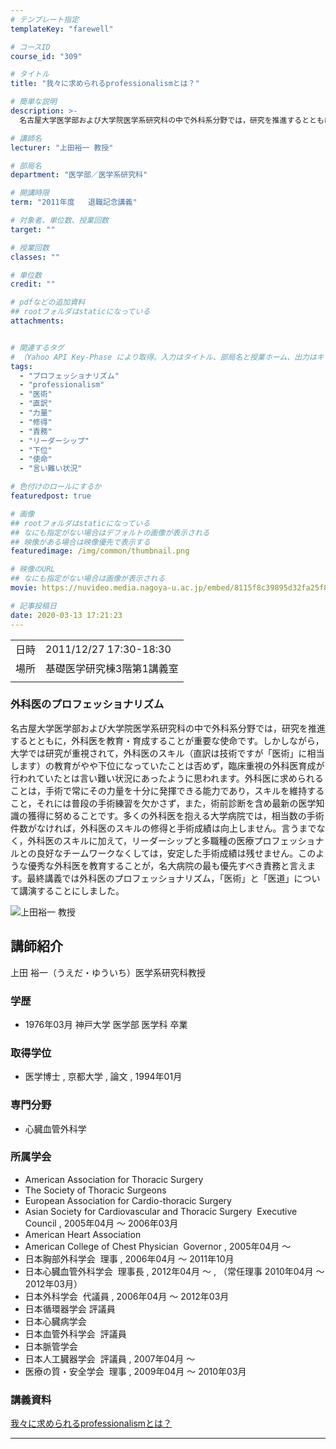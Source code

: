 ```yaml
---
# テンプレート指定
templateKey: "farewell"

# コースID
course_id: "309"

# タイトル
title: "我々に求められるprofessionalismとは？"

# 簡単な説明
description: >-
  名古屋大学医学部および大学院医学系研究科の中で外科系分野では，研究を推進するとともに，外科医を教育・育成することが重要な使命です。しかしながら，大学では研究が重視されて，外科医のスキル（直訳は技術ですが「医術」に相当します）の教育がやや下位になっていたことは否めず，臨床重視の外科医育成が行われていたとは言い難い状況にあったように思われます。外科医に求められることは，手術で常にその力量を十分に発 ....

# 講師名
lecturer: "上田裕一 教授"

# 部局名
department: "医学部／医学系研究科"

# 開講時限
term: "2011年度	退職記念講義"

# 対象者、単位数、授業回数
target: ""

# 授業回数
classes: ""

# 単位数
credit: ""

# pdfなどの追加資料
## rootフォルダはstaticになっている
attachments:


# 関連するタグ
# （Yahoo API Key-Phase により取得。入力はタイトル、部局名と授業ホーム、出力はキーフレーズ（tags））
tags:
  - "プロフェッショナリズム"
  - "professionalism"
  - "医術"
  - "直訳"
  - "力量"
  - "修得"
  - "責務"
  - "リーダーシップ"
  - "下位"
  - "使命"
  - "言い難い状況"

# 色付けのロールにするか
featuredpost: true

# 画像
## rootフォルダはstaticになっている
## なにも指定がない場合はデフォルトの画像が表示される
## 映像がある場合は映像優先で表示する
featuredimage: /img/common/thumbnail.png

# 映像のURL
## なにも指定がない場合は画像が表示される
movie: https://nuvideo.media.nagoya-u.ac.jp/embed/8115f8c39895d32fa25f8d51d4ef7e44f8eefb2a

# 記事投稿日
date: 2020-03-13 17:21:23
---
```


|   |   |
|---|---|
| 日時 | 2011/12/27  17:30-18:30 |
| 場所 | 基礎医学研究棟3階第1講義室 |
|   |   |


### 外科医のプロフェッショナリズム

名古屋大学医学部および大学院医学系研究科の中で外科系分野では，研究を推進するとともに，外科医を教育・育成することが重要な使命です。しかしながら，大学では研究が重視されて，外科医のスキル（直訳は技術ですが「医術」に相当します）の教育がやや下位になっていたことは否めず，臨床重視の外科医育成が行われていたとは言い難い状況にあったように思われます。外科医に求められることは，手術で常にその力量を十分に発揮できる能力であり，スキルを維持すること，それには普段の手術練習を欠かさず，また，術前診断を含め最新の医学知識の獲得に努めることです。多くの外科医を抱える大学病院では，相当数の手術件数がなければ，外科医のスキルの修得と手術成績は向上しません。言うまでなく，外科医のスキルに加えて，リーダーシップと多職種の医療プロフェッショナルとの良好なチームワークなくしては，安定した手術成績は残せません。このような優秀な外科医を教育することが，名大病院の最も優先すべき責務と言えます。最終講義では外科医のプロフェッショナリズム，「医術」と「医道」について講演することにしました。



![上田裕一 教授](https://ocw.nagoya-u.jp/files/309/s_H23_ueda_facephoto.jpg) 
## 講師紹介

上田 裕一（うえだ・ゆういち）医学系研究科教授

### 学歴

* 1976年03月 神戸大学 医学部 医学科 卒業

### 取得学位

* 医学博士 , 京都大学 , 論文 , 1994年01月

### 専門分野

* 心臓血管外科学

### 所属学会

* American Association for Thoracic Surgery
* The Society of Thoracic Surgeons
* European Association for Cardio-thoracic Surgery
* Asian Society for Cardiovascular and Thoracic Surgery  Executive Council , 2005年04月 〜 2006年03月
* American Heart Association
* American College of Chest Physician  Governor , 2005年04月 〜
* 日本胸部外科学会  理事 , 2006年04月 〜 2011年10月
* 日本心臓血管外科学会  理事長 , 2012年04月 〜 , （常任理事 2010年04月 〜 2012年03月）
* 日本外科学会  代議員 , 2006年04月 〜 2012年03月
* 日本循環器学会 評議員
* 日本心臓病学会
* 日本血管外科学会  評議員
* 日本脈管学会
* 日本人工臓器学会  評議員 , 2007年04月 〜
* 医療の質・安全学会  理事 , 2009年04月 〜 2010年03月



### 講義資料

[我々に求められるprofessionalismとは？](https://ocw.nagoya-u.jp/files/309/ueda_lastLecture_v2-1.pdf) 




-----